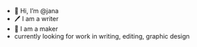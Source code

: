 - 👋 Hi, I’m @jana
- 🖊 I am a writer
- 📖 I am a maker
- currently looking for work in writing, editing, graphic design
